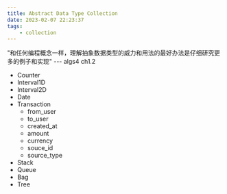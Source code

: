```yaml
---
title: Abstract Data Type Collection
date: 2023-02-07 22:23:37
tags:
    - collection
---
```


"和任何编程概念一样，理解抽象数据类型的威力和用法的最好办法是仔细研究更多的例子和实现" --- algs4 ch1.2

- Counter
- Interval1D
- Interval2D
- Date
- Transaction
    - from_user
    - to_user
    - created_at
    - amount
    - currency
    - souce_id
    - source_type
- Stack
- Queue
- Bag
- Tree

